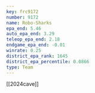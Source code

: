 ```yaml
---
key: frc9172
number: 9172
name: Robo-Sharks
epa_end: 5.46
auto_epa_end: 3.29
teleop_epa_end: 2.18
endgame_epa_end: -0.01
winrate: 0.25
district_epa_rank: 1645
district_epa_percentile: 0.0866
type: Team
---
```

[[2024cave]]
